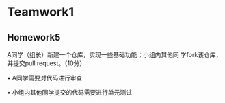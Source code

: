 # Teamwork1
## Homework5
A同学（组长）新建一个仓库，实现一些基础功能；小组内其他同
学fork该仓库，并提交pull request。（10分）

• A同学需要对代码进行审查

• 小组内其他同学提交的代码需要进行单元测试
